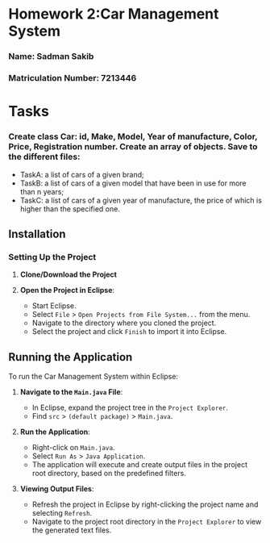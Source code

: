 # Homework 2:Car Management System
### Name: Sadman Sakib
### Matriculation Number: 7213446
# Tasks
### Create class Car: id, Make, Model, Year of manufacture, Color, Price, Registration number. Create an array of objects. Save to the different files:

- TaskA: a list of cars of a given brand;
- TaskB: a list of cars of a given model that have been in use for more than n years;
- TaskC: a list of cars of a given year of manufacture, the price of which is higher than the specified one.


## Installation

### Setting Up the Project

1. **Clone/Download the Project**


2. **Open the Project in Eclipse**:
   - Start Eclipse.
   - Select `File` > `Open Projects from File System...` from the menu.
   - Navigate to the directory where you cloned the project.
   - Select the project and click `Finish` to import it into Eclipse.

## Running the Application

To run the Car Management System within Eclipse:
1. **Navigate to the `Main.java` File**:
   - In Eclipse, expand the project tree in the `Project Explorer`.
   - Find `src` > `(default package)` > `Main.java`.
2. **Run the Application**:
   - Right-click on `Main.java`.
   - Select `Run As` > `Java Application`.
   - The application will execute and create output files in the project root directory, based on the predefined filters.

3. **Viewing Output Files**:
   - Refresh the project in Eclipse by right-clicking the project name and selecting `Refresh`.
   - Navigate to the project root directory in the `Project Explorer` to view the generated text files.
